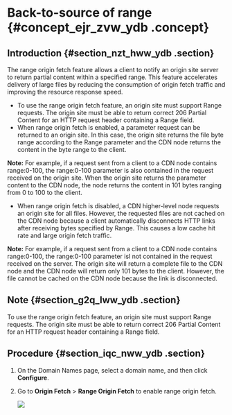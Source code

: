# Back-to-source of range {#concept_ejr_zvw_ydb .concept}

## Introduction {#section_nzt_hww_ydb .section}

The range origin fetch feature allows a client to notify an origin site server to return partial content within a specified range. This feature accelerates delivery of large files by reducing the consumption of origin fetch traffic and improving the resource response speed.

-   To use the range origin fetch feature, an origin site must support Range requests. The origin site must be able to return correct 206 Partial Content for an HTTP request header containing a Range field.
-   When range origin fetch is enabled, a parameter request can be returned to an origin site. In this case, the origin site returns the file byte range according to the Range parameter and the CDN node returns the content in the byte range to the client.

**Note:** For example, if a request sent from a client to a CDN node contains range:0-100, the range:0-100 parameter is also contained in the request received on the origin site. When the origin site returns the parameter content to the CDN node, the node returns the content in 101 bytes ranging from 0 to 100 to the client.

-   When range origin fetch is disabled, a CDN higher-level node requests an origin site for all files. However, the requested files are not cached on the CDN node because a client automatically disconnects HTTP links after receiving bytes specified by Range. This causes a low cache hit rate and large origin fetch traffic.

**Note:** For example, if a request sent from a client to a CDN node contains range:0-100, the range:0-100 parameter isl not contained in the request received on the server. The origin site will return a complete file to the CDN node and the CDN node will return only 101 bytes to the client. However, the file cannot be cached on the CDN node because the link is disconnected.


## Note {#section_g2q_lww_ydb .section}

To use the range origin fetch feature, an origin site must support Range requests. The origin site must be able to return correct 206 Partial Content for an HTTP request header containing a Range field.

## Procedure {#section_iqc_nww_ydb .section}

1.  On the Domain Names page, select a domain name, and then click **Configure**.
2.  Go to **Origin Fetch** \> **Range Origin Fetch** to enable range origin fetch.

    ![](http://docs-aliyun.cn-hangzhou.oss.aliyun-inc.com/assets/pic/68473/cn_zh/1533103680084/D5.png)


